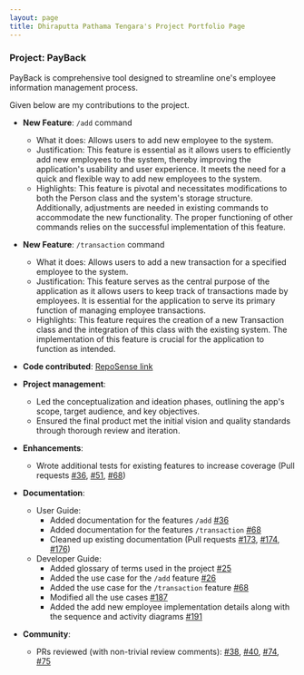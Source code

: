 ```yaml
---
layout: page
title: Dhiraputta Pathama Tengara's Project Portfolio Page
---
```


### Project: PayBack

PayBack is comprehensive tool designed to streamline one's employee information management process.

Given below are my contributions to the project.

* **New Feature**: `/add` command
    * What it does: Allows users to add new employee to the system.
    * Justification: This feature is essential as it allows users to efficiently add new employees to the system, thereby improving the application's usability and user experience. It meets the need for a quick and flexible way to add new employees to the system.
    * Highlights: This feature is pivotal and necessitates modifications to both the Person class and the system's storage structure. Additionally, adjustments are needed in existing commands to accommodate the new functionality. The proper functioning of other commands relies on the successful implementation of this feature.

* **New Feature**: `/transaction` command
    * What it does: Allows users to add a new transaction for a specified employee to the system.
    * Justification: This feature serves as the central purpose of the application as it allows users to keep track of transactions made by employees. It is essential for the application to serve its primary function of managing employee transactions.
    * Highlights: This feature requires the creation of a new Transaction class and the integration of this class with the existing system. The implementation of this feature is crucial for the application to function as intended.

* **Code contributed**: [RepoSense link](https://nus-cs2103-ay2324s2.github.io/tp-dashboard/?search=dhirapt&breakdown=true&sort=groupTitle%20dsc&sortWithin=title&since=2024-02-23&timeframe=commit&mergegroup=&groupSelect=groupByRepos&checkedFileTypes=docs~functional-code~test-code~other)

* **Project management**:
    * Led the conceptualization and ideation phases, outlining the app's scope, target audience, and key objectives.
    * Ensured the final product met the initial vision and quality standards through thorough review and iteration.

* **Enhancements**:
    * Wrote additional tests for existing features to increase coverage (Pull requests [\#36](https://github.com/AY2324S2-CS2103T-T12-4/tp/pull/36/commits/8df1873c2c0fabc3b6e3e121ebfa329e5cb6616e), [\#51](https://github.com/AY2324S2-CS2103T-T12-4/tp/pull/51/files), [\#68](https://github.com/AY2324S2-CS2103T-T12-4/tp/pull/68/commits/1e3936cad56dd95e677e43ed5ee062849267e1c0))

* **Documentation**:
    * User Guide:
        * Added documentation for the features `/add` [\#36](https://github.com/AY2324S2-CS2103T-T12-4/tp/pull/36/files)
        * Added documentation for the features `/transaction` [\#68](https://github.com/AY2324S2-CS2103T-T12-4/tp/pull/68/commits/e8948de13fd004974334b27fe7b9e2dc4ff9eaa2)
        * Cleaned up existing documentation (Pull requests [\#173](https://github.com/AY2324S2-CS2103T-T12-4/tp/pull/173/files), [\#174](https://github.com/AY2324S2-CS2103T-T12-4/tp/pull/174/files), [\#176](https://github.com/AY2324S2-CS2103T-T12-4/tp/pull/176/files))
    * Developer Guide:
        * Added glossary of terms used in the project [\#25](https://github.com/AY2324S2-CS2103T-T12-4/tp/pull/25/files)
        * Added the use case for the `/add` feature [\#26](https://github.com/AY2324S2-CS2103T-T12-4/tp/pull/26/files)
        * Added the use case for the `/transaction` feature [\#68](https://github.com/AY2324S2-CS2103T-T12-4/tp/pull/68/commits/4e1722d21aa9e781a2640046cca035e81137d6cb)
        * Modified all the use cases [\#187](https://github.com/AY2324S2-CS2103T-T12-4/tp/pull/187/files)
        * Added the add new employee implementation details along with the sequence and activity diagrams [\#191](https://github.com/AY2324S2-CS2103T-T12-4/tp/pull/191/files)

* **Community**:
    * PRs reviewed (with non-trivial review comments): [\#38](https://github.com/AY2324S2-CS2103T-T12-4/tp/pull/38), [\#40](https://github.com/AY2324S2-CS2103T-T12-4/tp/pull/40), [\#74](https://github.com/AY2324S2-CS2103T-T12-4/tp/pull/74), [\#75](https://github.com/AY2324S2-CS2103T-T12-4/tp/pull/75)

